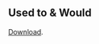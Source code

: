## Used to & Would

[Download](https://study.softculture.cc/img/ENI_10/used%20to%20would%20_inter.pdf).